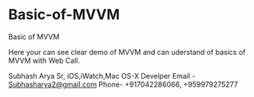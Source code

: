 # Basic-of-MVVM
Basic of MVVM

Here your can see clear demo of MVVM and can uderstand of basics of MVVM with Web Call. 





Subhash Arya
Sr, iOS,iWatch,Mac OS-X Develper
Email - Subhasharya2@gmail.com
Phone- +917042286066, +959979275277
